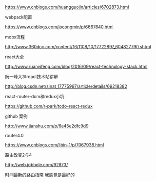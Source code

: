 https://www.cnblogs.com/huangguojin/articles/6702873.html


webpack配置


https://www.cnblogs.com/jocongmin/p/6667640.html

mobx流程


http://www.360doc.com/content/16/1108/10/17722897_604827790.shtml

react大全


http://www.ruanyifeng.com/blog/2016/09/react-technology-stack.html

阮一峰大神react技术站讲解


http://blog.csdn.net/sinat_17775997/article/details/69218382


react-router-dom和redux小坑

https://github.com/r-park/todo-react-redux

github 案例


http://www.jianshu.com/p/6a45e2dfc9d9

router4.0


https://www.cnblogs.com/libin-1/p/7067938.html

路由改变2与4


http://web.jobbole.com/92873/

时间最新的路由指南    我感觉是最好的